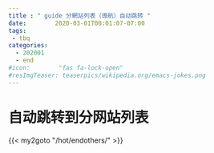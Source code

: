 ```yaml
---
title : " guide 分網站列表（導航）自动跳转 "
date:        2020-03-01T00:01:07-07:00
tags:
 - tbq
categories:
  - 202001
  - end
#icon:        "fas fa-lock-open"
#resImgTeaser: teaserpics/wikipedia.org/emacs-jokes.png
---
```



# 自动跳转到分网站列表

{{< my2goto "/hot/endothers/" >}}

